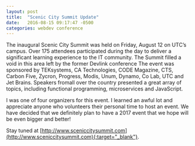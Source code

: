 ```yaml
---
layout: post
title:  "Scenic City Summit Update"
date:   2016-08-15 09:17:47 -0500
categories: webdev conference
---
```

The inaugural Scenic City Summit was held on Friday, August 12 on UTC’s campus.  Over 175 attendees participated
during the day to deliver a significant learning experience to the IT community. The Summit filled a void in this area
left by the former Devlink conference The event was sponsored by TEKsystems, CA Technologies, CODE Magazine, CTS,
Carbon Five, Zycron, Progress, Modis, Unum, Dynamo, Co Lab, UTC and Jet Brains.  Speakers fromall over the country
presented a great array of topics, including functional programming, microservices and JavaScript.

I was one of four organizers for this event.  I learned an awful lot and appreciate anyone who volunteers their
personal time to host an event.  We have decided that we definitely plan to have a 2017 event that we hope will be
even bigger and better!

Stay tuned at [http://www.sceniccitysummit.com](http://www.sceniccitysummit.com){:target="_blank"}.